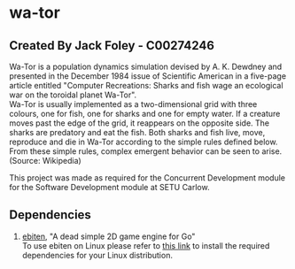 # wa-tor

## Created By Jack Foley - C00274246

Wa-Tor is a population dynamics simulation devised by A. K. Dewdney and presented in the December 1984 issue of Scientific American in a five-page article entitled "Computer Recreations: Sharks and fish wage an ecological war on the toroidal planet Wa-Tor".  
Wa-Tor is usually implemented as a two-dimensional grid with three colours, one for fish, one for sharks and one for empty water. If a creature moves past the edge of the grid, it reappears on the opposite side. The sharks are predatory and eat the fish. Both sharks and fish live, move, reproduce and die in Wa-Tor according to the simple rules defined below. From these simple rules, complex emergent behavior can be seen to arise. (Source: Wikipedia)  

This project was made as required for the Concurrent Development module for the Software Development module at SETU Carlow.

## Dependencies

1. [ebiten](https://github.com/hajimehoshi/ebiten), "A dead simple 2D game engine for Go"  
To use ebiten on Linux please refer to [this link](https://ebitengine.org/en/documents/install.html?os=linux) to install the required dependencies for your Linux distribution. 
  

